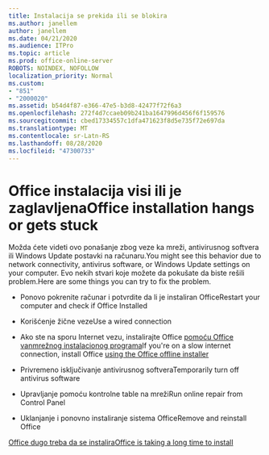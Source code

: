 ```yaml
---
title: Instalacija se prekida ili se blokira
ms.author: janellem
author: janellem
ms.date: 04/21/2020
ms.audience: ITPro
ms.topic: article
ms.prod: office-online-server
ROBOTS: NOINDEX, NOFOLLOW
localization_priority: Normal
ms.custom:
- "851"
- "2000020"
ms.assetid: b54d4f87-e366-47e5-b3d8-42477f72f6a3
ms.openlocfilehash: 272f4d7ccaeb09b241ba1647996d456f6f159576
ms.sourcegitcommit: cbed17334557c1dfa471623f8d5e735f72e697da
ms.translationtype: MT
ms.contentlocale: sr-Latn-RS
ms.lasthandoff: 08/28/2020
ms.locfileid: "47300733"
---
```

# <a name="office-installation-hangs-or-gets-stuck"></a><span data-ttu-id="b5359-102">Office instalacija visi ili je zaglavljena</span><span class="sxs-lookup"><span data-stu-id="b5359-102">Office installation hangs or gets stuck</span></span>

<span data-ttu-id="b5359-103">Možda ćete videti ovo ponašanje zbog veze ka mreži, antivirusnog softvera ili Windows Update postavki na računaru.</span><span class="sxs-lookup"><span data-stu-id="b5359-103">You might see this behavior due to network connectivity, antivirus software, or Windows Update settings on your computer.</span></span> <span data-ttu-id="b5359-104">Evo nekih stvari koje možete da pokušate da biste rešili problem.</span><span class="sxs-lookup"><span data-stu-id="b5359-104">Here are some things you can try to fix the problem.</span></span>
  
- <span data-ttu-id="b5359-105">Ponovo pokrenite računar i potvrdite da li je instaliran Office</span><span class="sxs-lookup"><span data-stu-id="b5359-105">Restart your computer and check if Office Installed</span></span>

- <span data-ttu-id="b5359-106">Korišćenje žične veze</span><span class="sxs-lookup"><span data-stu-id="b5359-106">Use a wired connection</span></span>

- <span data-ttu-id="b5359-107">Ako ste na sporu Internet vezu, instalirajte Office [pomoću Office vanmrežnog instalacionog programa](https://support.office.com/article/f0a85fe7-118f-41cb-a791-d59cef96ad1c?wt.mc_id=Alchemy_ClientDIA)</span><span class="sxs-lookup"><span data-stu-id="b5359-107">If you're on a slow internet connection, install Office [using the Office offline installer](https://support.office.com/article/f0a85fe7-118f-41cb-a791-d59cef96ad1c?wt.mc_id=Alchemy_ClientDIA)</span></span>

- <span data-ttu-id="b5359-108">Privremeno isključivanje antivirusnog softvera</span><span class="sxs-lookup"><span data-stu-id="b5359-108">Temporarily turn off antivirus software</span></span>

- <span data-ttu-id="b5359-109">Upravljanje pomoću kontrolne table na mreži</span><span class="sxs-lookup"><span data-stu-id="b5359-109">Run online repair from Control Panel</span></span>

- <span data-ttu-id="b5359-110">Uklanjanje i ponovno instaliranje sistema Office</span><span class="sxs-lookup"><span data-stu-id="b5359-110">Remove and reinstall Office</span></span>

[<span data-ttu-id="b5359-111">Office dugo treba da se instalira</span><span class="sxs-lookup"><span data-stu-id="b5359-111">Office is taking a long time to install</span></span>](https://support.office.com/article/0f09f357-3fef-42a6-b8aa-cef4c6c44bdf?wt.mc_id=Alchemy_ClientDIA)
  
